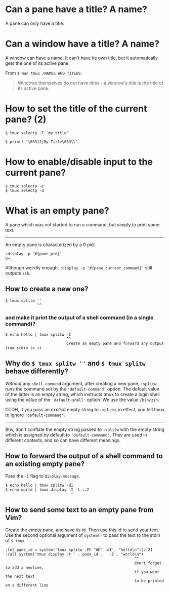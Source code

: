 # Can a pane have a title?  A name?

A pane can only have a title.

# Can a window have a title?  A name?

A window can have a name.
It can't have its own title, but it automatically gets the one of its active pane.

From `$ man tmux /NAMES AND TITLES`:
> Windows themselves do not have titles - a window's title is the title of its active pane.

##
# How to set the title of the current pane?  (2)

    $ tmux selectp -T 'my title'

    $ printf '\033]2;My Title\033\\'

# How to enable/disable input to the current pane?

    $ tmux selectp -e
    $ tmux selectp -d

##
# What is an empty pane?

A pane which was not started to run a command, but simply to print some text.

---

An empty pane is characterized by a 0 pid:

    :display -p '#{pane_pid}'
    0~

Although weirdly enough, `:display -p '#{pane_current_command}'` still outputs `zsh`.

## How to create a new one?

    $ tmux splitw ''
                  ^^

### and make it print the output of a shell command (in a single command)?

    $ echo hello | tmux splitw -I
                               ^^
                               create an empty pane and forward any output from stdin to it

##
## Why do `$ tmux splitw ''` and `$ tmux splitw` behave differently?

*Without* any `shell-command` argument, after  creating a new pane, `:splitw` runs
the command set by the `'default-command'` option.
The default  value of  the latter is  an empty string,  which instructs  tmux to
create a login shell using the value of the `'default-shell'` option.
We use the value `/bin/zsh`.

OTOH, if you pass  an *explicit* empty string to `:splitw`,  in effect, you tell
tmux to ignore `'default-command'`.

---

Btw, don't conflate  the empty string passed to `:splitw`  with the empty string
which is assigned by default to `'default-command'`.
They are used in different contexts, and so can have different meanings.

##
## How to forward the output of a shell command to an existing empty pane?

Pass the `-I` flag to `display-message`.

    $ echo hello | tmux splitw -dI
    $ echo world | tmux display -I -t :.2
                                 ^

## How to send some text to an empty pane from Vim?

Create the empty pane, and save its id.
Then use this id to send your text.
Use the second optional argument of `system()` to pass the text to the stdin of `$ tmux`.

    :let pane_id = system('tmux splitw -PF "#D" -dI', "hello\n")[:-2]
    :call system('tmux display -t ' . pane_id . ' -I', "world\n")
                                                             ^^
                                                             don't forget to add a newline,
                                                             if you want the next text
                                                             to be printed on a different line

